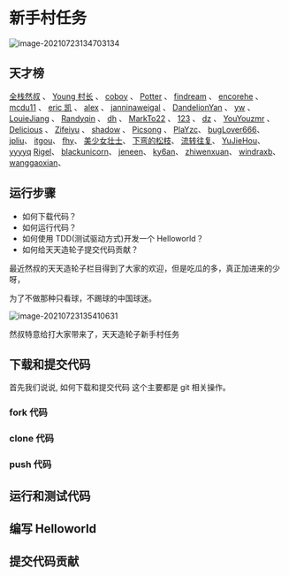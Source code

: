 # 新手村任务

![image-20210723134703134](https://gitee.com/josephxia/picgo/raw/master/juejin/image-20210723134703134.png)

## 天才榜

[全栈然叔](https://github.com/su37josephxia) 、
[Young 村长](https://github.com/57code) 、
[coboy](https://github.com/amebyte) 、
[Potter](https://github.com/yxw007) 、
[findream](https://github.com/224137748) 、
[encorehe](https://github.com/encorehe) 、
[mcdu11](https://github.com/mcdu11) 、
[eric 凯](https://github.com/yk-knight) 、
[alex](https://github.com/alexgy1) 、
[janninaweigal](https://github.com/janninaweigal) 、
[DandelionYan](https://github.com/DandelionYan) 、
[yw](https://github.com/yanwufly) 、
[LouieJiang](https://github.com/LouieJiang) 、
[Randyqin](https://github.com/qinran0423) 、
[dh](https://github.com/xf017946) 、
[MarkTo22](https://github.com/MarkTo22) 、
[123](https://github.com/141110126/) 、
[dz](https://github.com/dongson001/) 、
[YouYouzmr](https://github.com/YouYouzmr) 、
[Delicious](https://github.com/17318061024) 、
[Zifeiyu](https://github.com/zifeiyu666) 、
[shadow](https://github.com/Mr-House) 、
[Picsong](https://github.com/Picsong) 、
[PlaYzc](https://github.com/es329)、
[bugLover666](https://github.com/bugLover666)、
[jpliu](https://github.com/jp-liu)、
[itgou](https://github.com/itgou)、
[fhy](https://github.com/fhy1)、
[美少女壮士](https://github.com/aray0911)、
[下弯的松枝](https://github.com/sitonlotus)、
[流转往复](https://github.com/Breezes1993)、
[YuJieHou](https://github.com/YuJieHou/)、
[yyyyq](https://github.com/yyyyq/)
[Rigel](https://github.com/Galaxy-Rigel)、
[blackunicorn](https://github.com/blaunicorn/)、
[jeneen](https://github.com/zx1001011)、
[ky6an](https://github.com/ky6an)、
[zhiwenxuan](https://github.com/zhiwenxuan)、
[windraxb](https://github.com/windraxb)、
[wanggaoxian](https://github.com/wanggaoxiantongxue)、

## 运行步骤

- 如何下载代码？
- 如何运行代码？
- 如何使用 TDD(测试驱动方式)开发一个 Helloworld？
- 如何给天天造轮子提交代码贡献？

最近然叔的天天造轮子栏目得到了大家的欢迎，但是吃瓜的多，真正加进来的少呀，

为了不做那种只看球，不踢球的中国球迷。

![image-20210723135410631](https://gitee.com/josephxia/picgo/raw/master/juejin/image-20210723135410631.png)

然叔特意给打大家带来了，天天造轮子新手村任务

## 下载和提交代码

首先我们说说, 如何下载和提交代码 这个主要都是 git 相关操作。

### fork 代码

### clone 代码

### push 代码

## 运行和测试代码

## 编写 Helloworld

## 提交代码贡献
